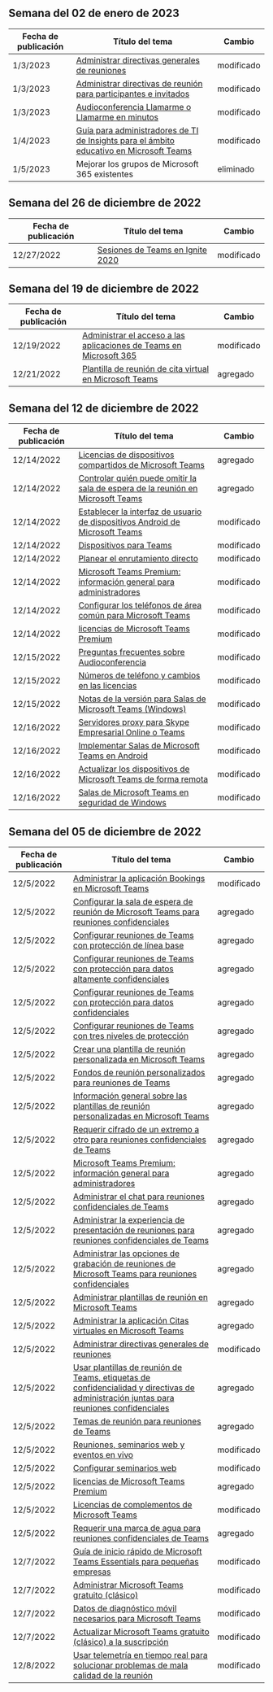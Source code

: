 <!-- This file is generated automatically each week. Changes made to this file will be overwritten.-->




## <a name="week-of-january-02-2023"></a>Semana del 02 de enero de 2023


| Fecha de publicación |Título del tema | Cambio |
|------|------------|--------|
| 1/3/2023 | [Administrar directivas generales de reuniones](/MicrosoftTeams/meeting-policies-in-teams-general) | modificado |
| 1/3/2023 | [Administrar directivas de reunión para participantes e invitados](/MicrosoftTeams/meeting-policies-participants-and-guests) | modificado |
| 1/3/2023 | [Audioconferencia Llamarme o Llamarme en minutos](/MicrosoftTeams/audio-conferencing-subscription-dial-out) | modificado |
| 1/4/2023 | [Guía para administradores de TI de Insights para el ámbito educativo en Microsoft Teams](/MicrosoftTeams/class-insights) | modificado |
| 1/5/2023 | Mejorar los grupos de Microsoft 365 existentes | eliminado |


## <a name="week-of-december-26-2022"></a>Semana del 26 de diciembre de 2022


| Fecha de publicación |Título del tema | Cambio |
|------|------------|--------|
| 12/27/2022 | [Sesiones de Teams en Ignite 2020](/MicrosoftTeams/ignite-2020-landing-page) | modificado |


## <a name="week-of-december-19-2022"></a>Semana del 19 de diciembre de 2022


| Fecha de publicación |Título del tema | Cambio |
|------|------------|--------|
| 12/19/2022 | [Administrar el acceso a las aplicaciones de Teams en Microsoft 365](/MicrosoftTeams/manage-third-party-teams-apps) | modificado |
| 12/21/2022 | [Plantilla de reunión de cita virtual en Microsoft Teams](/MicrosoftTeams/virtual-appointment-meeting-template) | agregado |


## <a name="week-of-december-12-2022"></a>Semana del 12 de diciembre de 2022


| Fecha de publicación |Título del tema | Cambio |
|------|------------|--------|
| 12/14/2022 | [Licencias de dispositivos compartidos de Microsoft Teams](/MicrosoftTeams/teams-add-on-licensing/teams-shared-device-license) | agregado |
| 12/14/2022 | [Controlar quién puede omitir la sala de espera de la reunión en Microsoft Teams](/MicrosoftTeams/who-can-bypass-meeting-lobby) | agregado |
| 12/14/2022 | [Establecer la interfaz de usuario de dispositivos Android de Microsoft Teams](/MicrosoftTeams/devices/teams-android-devices-user-interface) | modificado |
| 12/14/2022 | [Dispositivos para Teams](/MicrosoftTeams/devices/teams-ip-phones) | modificado |
| 12/14/2022 | [Planear el enrutamiento directo](/MicrosoftTeams/direct-routing-plan) | modificado |
| 12/14/2022 | [Microsoft Teams Premium: información general para administradores](/MicrosoftTeams/enhanced-teams-experience) | modificado |
| 12/14/2022 | [Configurar los teléfonos de área común para Microsoft Teams](/MicrosoftTeams/set-up-common-area-phones) | modificado |
| 12/14/2022 | [licencias de Microsoft Teams Premium](/MicrosoftTeams/teams-add-on-licensing/licensing-enhance-teams) | modificado |
| 12/15/2022 | [Preguntas frecuentes sobre Audioconferencia](/MicrosoftTeams/audio-conferencing-common-questions) | modificado |
| 12/15/2022 | [Números de teléfono y cambios en las licencias](/MicrosoftTeams/phone-numbers-licensing-changes) | modificado |
| 12/15/2022 | [Notas de la versión para Salas de Microsoft Teams (Windows)](/MicrosoftTeams/rooms/rooms-release-note) | modificado |
| 12/16/2022 | [Servidores proxy para Skype Empresarial Online o Teams](/MicrosoftTeams/proxy-servers-for-skype-for-business-online) | modificado |
| 12/16/2022 | [Implementar Salas de Microsoft Teams en Android](/MicrosoftTeams/devices/collab-bar-deploy) | modificado |
| 12/16/2022 | [Actualizar los dispositivos de Microsoft Teams de forma remota](/MicrosoftTeams/devices/remote-update) | modificado |
| 12/16/2022 | [Salas de Microsoft Teams en seguridad de Windows](/MicrosoftTeams/rooms/security-windows) | modificado |


## <a name="week-of-december-05-2022"></a>Semana del 05 de diciembre de 2022


| Fecha de publicación |Título del tema | Cambio |
|------|------------|--------|
| 12/5/2022 | [Administrar la aplicación Bookings en Microsoft Teams](/MicrosoftTeams/bookings-app-admin) | modificado |
| 12/5/2022 | [Configurar la sala de espera de reunión de Microsoft Teams para reuniones confidenciales](/MicrosoftTeams/configure-lobby-sensitive-meetings) | agregado |
| 12/5/2022 | [Configurar reuniones de Teams con protección de línea base](/MicrosoftTeams/configure-meetings-baseline-protection) | agregado |
| 12/5/2022 | [Configurar reuniones de Teams con protección para datos altamente confidenciales](/MicrosoftTeams/configure-meetings-highly-sensitive-protection) | agregado |
| 12/5/2022 | [Configurar reuniones de Teams con protección para datos confidenciales](/MicrosoftTeams/configure-meetings-sensitive-protection) | agregado |
| 12/5/2022 | [Configurar reuniones de Teams con tres niveles de protección](/MicrosoftTeams/configure-meetings-three-tiers-protection) | agregado |
| 12/5/2022 | [Crear una plantilla de reunión personalizada en Microsoft Teams](/MicrosoftTeams/create-custom-meeting-template) | agregado |
| 12/5/2022 | [Fondos de reunión personalizados para reuniones de Teams](/MicrosoftTeams/custom-meeting-backgrounds) | agregado |
| 12/5/2022 | [Información general sobre las plantillas de reunión personalizadas en Microsoft Teams](/MicrosoftTeams/custom-meeting-templates-overview) | agregado |
| 12/5/2022 | [Requerir cifrado de un extremo a otro para reuniones confidenciales de Teams](/MicrosoftTeams/end-to-end-encrypted-meetings) | agregado |
| 12/5/2022 | [Microsoft Teams Premium: información general para administradores](/MicrosoftTeams/enhanced-teams-experience) | agregado |
| 12/5/2022 | [Administrar el chat para reuniones confidenciales de Teams](/MicrosoftTeams/manage-chat-sensitive-meetings) | agregado |
| 12/5/2022 | [Administrar la experiencia de presentación de reuniones para reuniones confidenciales de Teams](/MicrosoftTeams/manage-meeting-presentation-experience) | agregado |
| 12/5/2022 | [Administrar las opciones de grabación de reuniones de Microsoft Teams para reuniones confidenciales](/MicrosoftTeams/manage-meeting-recording-options) | agregado |
| 12/5/2022 | [Administrar plantillas de reunión en Microsoft Teams](/MicrosoftTeams/manage-meeting-templates) | agregado |
| 12/5/2022 | [Administrar la aplicación Citas virtuales en Microsoft Teams](/MicrosoftTeams/manage-virtual-appointments-app) | agregado |
| 12/5/2022 | [Administrar directivas generales de reuniones](/MicrosoftTeams/meeting-policies-in-teams-general) | modificado |
| 12/5/2022 | [Usar plantillas de reunión de Teams, etiquetas de confidencialidad y directivas de administración juntas para reuniones confidenciales](/MicrosoftTeams/meeting-templates-sensitivity-labels-policies) | agregado |
| 12/5/2022 | [Temas de reunión para reuniones de Teams](/MicrosoftTeams/meeting-themes) | agregado |
| 12/5/2022 | [Reuniones, seminarios web y eventos en vivo](/MicrosoftTeams/quick-start-meetings-live-events) | modificado |
| 12/5/2022 | [Configurar seminarios web](/MicrosoftTeams/set-up-webinars) | modificado |
| 12/5/2022 | [licencias de Microsoft Teams Premium](/MicrosoftTeams/teams-add-on-licensing/licensing-enhance-teams) | agregado |
| 12/5/2022 | [Licencias de complementos de Microsoft Teams](/MicrosoftTeams/teams-add-on-licensing/microsoft-teams-add-on-licensing) | modificado |
| 12/5/2022 | [Requerir una marca de agua para reuniones confidenciales de Teams](/MicrosoftTeams/watermark-meeting-content-video) | agregado |
| 12/7/2022 | [Guía de inicio rápido de Microsoft Teams Essentials para pequeñas empresas](/MicrosoftTeams/get-started-with-teams-essentials) | modificado |
| 12/7/2022 | [Administrar Microsoft Teams gratuito (clásico)](/MicrosoftTeams/manage-freemium) | modificado |
| 12/7/2022 | [Datos de diagnóstico móvil necesarios para Microsoft Teams](/MicrosoftTeams/policy-control-diagnostic-data-mobile) | modificado |
| 12/7/2022 | [Actualizar Microsoft Teams gratuito (clásico) a la suscripción](/MicrosoftTeams/upgrade-freemium) | modificado |
| 12/8/2022 | [Usar telemetría en tiempo real para solucionar problemas de mala calidad de la reunión](/MicrosoftTeams/use-real-time-telemetry-to-troubleshoot-poor-meeting-quality) | modificado |
